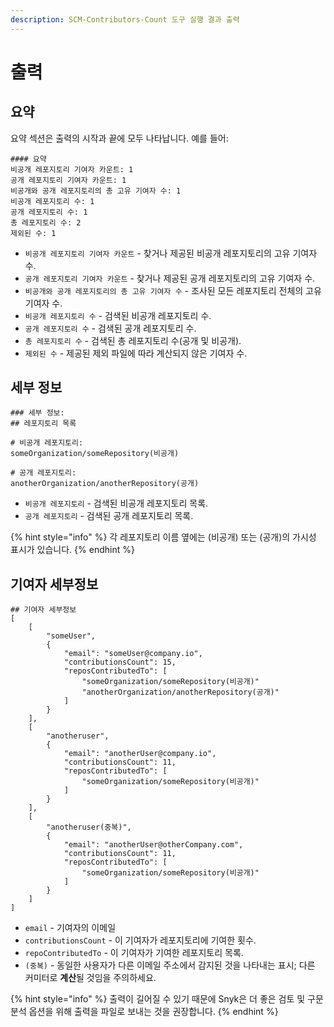 ```yaml
---
description: SCM-Contributors-Count 도구 실행 결과 출력
---
```


# 출력

## 요약

요약 섹션은 출력의 시작과 끝에 모두 나타납니다. 예를 들어:

```
#### 요약
비공개 레포지토리 기여자 카운트: 1
공개 레포지토리 기여자 카운트: 1
비공개와 공개 레포지토리의 총 고유 기여자 수: 1
비공개 레포지토리 수: 1
공개 레포지토리 수: 1
총 레포지토리 수: 2
제외된 수: 1
```

* `비공개 레포지토리 기여자 카운트` - 찾거나 제공된 비공개 레포지토리의 고유 기여자 수.
* `공개 레포지토리 기여자 카운트` - 찾거나 제공된 공개 레포지토리의 고유 기여자 수.
* `비공개와 공개 레포지토리의 총 고유 기여자 수` - 조사된 모든 레포지토리 전체의 고유 기여자 수.
* `비공개 레포지토리 수` - 검색된 비공개 레포지토리 수.
* `공개 레포지토리 수` - 검색된 공개 레포지토리 수.
* `총 레포지토리 수` - 검색된 총 레포지토리 수(공개 및 비공개).
* `제외된 수` - 제공된 제외 파일에 따라 계산되지 않은 기여자 수.

## 세부 정보

```
### 세부 정보:
## 레포지토리 목록

# 비공개 레포지토리:
someOrganization/someRepository(비공개)

# 공개 레포지토리:
anotherOrganization/anotherRepository(공개)
```

* `비공개 레포지토리` - 검색된 비공개 레포지토리 목록.
* `공개 레포지토리` - 검색된 공개 레포지토리 목록.

{% hint style="info" %}
각 레포지토리 이름 옆에는 (비공개) 또는 (공개)의 가시성 표시가 있습니다.
{% endhint %}

## 기여자 세부정보

```
## 기여자 세부정보
[
    [
        "someUser",
        {
            "email": "someUser@company.io",
            "contributionsCount": 15,
            "reposContributedTo": [
                "someOrganization/someRepository(비공개)"
                "anotherOrganization/anotherRepository(공개)"
            ]
        }
    ],
    [
        "anotheruser",
        {
            "email": "anotherUser@company.io",
            "contributionsCount": 11,
            "reposContributedTo": [
                "someOrganization/someRepository(비공개)"
            ]
        }
    ],
    [
        "anotheruser(중복)",
        {
            "email": "anotherUser@otherCompany.com",
            "contributionsCount": 11,
            "reposContributedTo": [
                "someOrganization/someRepository(비공개)"
            ]
        }
    ]
]
```

* `email` - 기여자의 이메일
* `contributionsCount` - 이 기여자가 레포지토리에 기여한 횟수.
* `repoContributedTo` - 이 기여자가 기여한 레포지토리 목록.
* `(중복)` - 동일한 사용자가 다른 이메일 주소에서 감지된 것을 나타내는 표시; 다른 커미터로 **계산**될 것임을 주의하세요.

{% hint style="info" %}
출력이 길어질 수 있기 때문에 Snyk은 더 좋은 검토 및 구문 분석 옵션을 위해 출력을 파일로 보내는 것을 권장합니다.
{% endhint %}